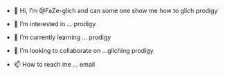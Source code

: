 - 👋 Hi, I’m @FaZe-glich and can some one show me how to glich prodigy

- 👀 I’m interested in ... prodigy
- 🌱 I’m currently learning ... prodigy
- 💞️ I’m looking to collaborate on ...gliching prodigy
- 📫 How to reach me ... email

<!---
FaZe-glich/FaZe-glich is a ✨ special ✨ repository because its `README.md` (this file) appears on your GitHub profile.
You can click the Preview link to take a look at your changes.
--->
